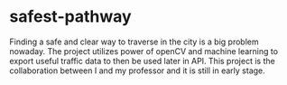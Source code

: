 # safest-pathway

Finding a safe and clear way to traverse in the city is a big problem nowaday. 
The project utilizes power of openCV and machine learning to export useful traffic data to then be used later in API.
This project is the collaboration between I and my professor and it is still in early stage. 
